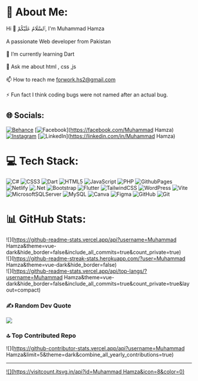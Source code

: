 # 💫 About Me:
Hi 👋 ٱلسَّلَامُ عَلَيْكُمْ, I'm Muhammad Hamza<br><br>A passionate Web developer from Pakistan<br><br>🌱 I’m currently learning Dart<br><br>💬 Ask me about html , css ,js<br><br>📫 How to reach me forwork.hs2@gmail.com<br><br>⚡ Fun fact I think coding bugs were not named after an actual bug.


## 🌐 Socials:
[![Behance](https://img.shields.io/badge/Behance-1769ff?logo=behance&logoColor=white)](https://behance.net/hamzashahid40) [![Facebook](https://img.shields.io/badge/Facebook-%231877F2.svg?logo=Facebook&logoColor=white)](https://facebook.com/Muhammad Hamza) [![Instagram](https://img.shields.io/badge/Instagram-%23E4405F.svg?logo=Instagram&logoColor=white)](https://instagram.com/hamza_sale00coder) [![LinkedIn](https://img.shields.io/badge/LinkedIn-%230077B5.svg?logo=linkedin&logoColor=white)](https://linkedin.com/in/Muhammad Hamza) 

# 💻 Tech Stack:
![C#](https://img.shields.io/badge/c%23-%23239120.svg?style=for-the-badge&logo=csharp&logoColor=white) ![CSS3](https://img.shields.io/badge/css3-%231572B6.svg?style=for-the-badge&logo=css3&logoColor=white) ![Dart](https://img.shields.io/badge/dart-%230175C2.svg?style=for-the-badge&logo=dart&logoColor=white) ![HTML5](https://img.shields.io/badge/html5-%23E34F26.svg?style=for-the-badge&logo=html5&logoColor=white) ![JavaScript](https://img.shields.io/badge/javascript-%23323330.svg?style=for-the-badge&logo=javascript&logoColor=%23F7DF1E) ![PHP](https://img.shields.io/badge/php-%23777BB4.svg?style=for-the-badge&logo=php&logoColor=white) ![GithubPages](https://img.shields.io/badge/github%20pages-121013?style=for-the-badge&logo=github&logoColor=white) ![Netlify](https://img.shields.io/badge/netlify-%23000000.svg?style=for-the-badge&logo=netlify&logoColor=#00C7B7) ![.Net](https://img.shields.io/badge/.NET-5C2D91?style=for-the-badge&logo=.net&logoColor=white) ![Bootstrap](https://img.shields.io/badge/bootstrap-%238511FA.svg?style=for-the-badge&logo=bootstrap&logoColor=white) ![Flutter](https://img.shields.io/badge/Flutter-%2302569B.svg?style=for-the-badge&logo=Flutter&logoColor=white) ![TailwindCSS](https://img.shields.io/badge/tailwindcss-%2338B2AC.svg?style=for-the-badge&logo=tailwind-css&logoColor=white) ![WordPress](https://img.shields.io/badge/WordPress-%23117AC9.svg?style=for-the-badge&logo=WordPress&logoColor=white) ![Vite](https://img.shields.io/badge/vite-%23646CFF.svg?style=for-the-badge&logo=vite&logoColor=white) ![MicrosoftSQLServer](https://img.shields.io/badge/Microsoft%20SQL%20Server-CC2927?style=for-the-badge&logo=microsoft%20sql%20server&logoColor=white) ![MySQL](https://img.shields.io/badge/mysql-4479A1.svg?style=for-the-badge&logo=mysql&logoColor=white) ![Canva](https://img.shields.io/badge/Canva-%2300C4CC.svg?style=for-the-badge&logo=Canva&logoColor=white) ![Figma](https://img.shields.io/badge/figma-%23F24E1E.svg?style=for-the-badge&logo=figma&logoColor=white) ![GitHub](https://img.shields.io/badge/github-%23121011.svg?style=for-the-badge&logo=github&logoColor=white) ![Git](https://img.shields.io/badge/git-%23F05033.svg?style=for-the-badge&logo=git&logoColor=white)
# 📊 GitHub Stats:
![](https://github-readme-stats.vercel.app/api?username=Muhammad Hamza&theme=vue-dark&hide_border=false&include_all_commits=true&count_private=true)<br/>
![](https://github-readme-streak-stats.herokuapp.com/?user=Muhammad Hamza&theme=vue-dark&hide_border=false)<br/>
![](https://github-readme-stats.vercel.app/api/top-langs/?username=Muhammad Hamza&theme=vue-dark&hide_border=false&include_all_commits=true&count_private=true&layout=compact)

### ✍️ Random Dev Quote
![](https://quotes-github-readme.vercel.app/api?type=horizontal&theme=radical)

### 🔝 Top Contributed Repo
![](https://github-contributor-stats.vercel.app/api?username=Muhammad Hamza&limit=5&theme=dark&combine_all_yearly_contributions=true)

---
[![](https://visitcount.itsvg.in/api?id=Muhammad Hamza&icon=8&color=0)](https://visitcount.itsvg.in)

<!-- Proudly created with GPRM ( https://gprm.itsvg.in ) -->
